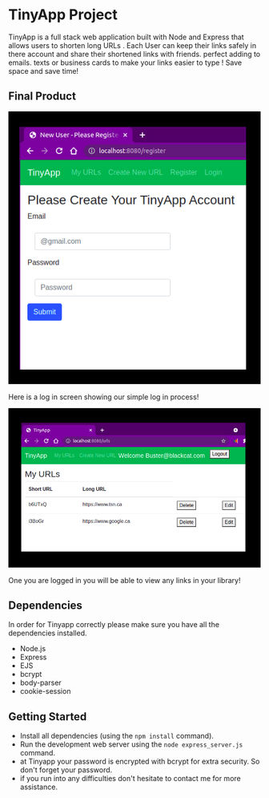 # TinyApp Project

TinyApp is a full stack web application built with Node and Express that allows users to shorten long URLs . Each User can keep their links safely in there account and share their shortened links with friends. perfect adding to emails. texts or business cards to make your links easier to type ! Save space and save time! 

## Final Product

![Registration Page](https://github.com/C-Swain/tinyapp/blob/master/screenshots/register.png)


Here is a log in screen showing our simple log in process!



![User URL Page](https://github.com/C-Swain/tinyapp/blob/master/screenshots/urlsPageLoggedIn.png)


One you are logged in you will be able to view any links in your library!

## Dependencies
In order for Tinyapp correctly please make sure you have all the dependencies installed.
- Node.js
- Express
- EJS
- bcrypt
- body-parser
- cookie-session

## Getting Started

- Install all dependencies (using the `npm install` command).
- Run the development web server using the `node express_server.js` command.
- at Tinyapp your password is encrypted with bcrypt for extra security. So don't forget your password.
- if you run into any difficulties don't hesitate to contact me for more assistance.

